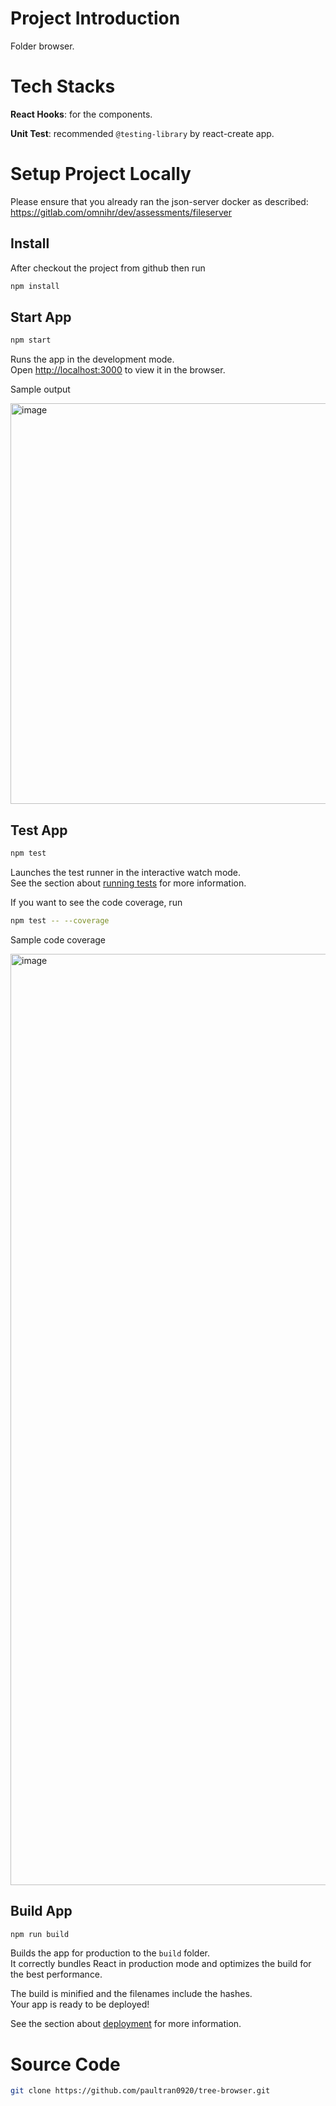 # Project Introduction

Folder browser.

# Tech Stacks

**React Hooks**: for the components.

**Unit Test**: recommended `@testing-library` by react-create app.

# Setup Project Locally

Please ensure that you already ran the json-server docker as described: https://gitlab.com/omnihr/dev/assessments/fileserver

## Install

After checkout the project from github then run

```sh
npm install
```

## Start App

```sh
npm start
```

Runs the app in the development mode.\
Open [http://localhost:3000](http://localhost:3000) to view it in the browser.

Sample output

<img width="641" alt="image" src="https://user-images.githubusercontent.com/111500186/185579348-7a713066-30e0-43c5-a986-68640516fc9e.png">


## Test App

```sh
npm test
```

Launches the test runner in the interactive watch mode.\
See the section about [running tests](https://facebook.github.io/create-react-app/docs/running-tests) for more information.

If you want to see the code coverage, run

```sh
npm test -- --coverage
```

Sample code coverage

<img width="1490" alt="image" src="https://user-images.githubusercontent.com/111500186/185580337-13d77fc1-2765-4525-aab6-a3c8cf8818aa.png">


## Build App

```sh
npm run build
```

Builds the app for production to the `build` folder.\
It correctly bundles React in production mode and optimizes the build for the best performance.

The build is minified and the filenames include the hashes.\
Your app is ready to be deployed!

See the section about [deployment](https://facebook.github.io/create-react-app/docs/deployment) for more information.

# Source Code

```sh
git clone https://github.com/paultran0920/tree-browser.git
```

